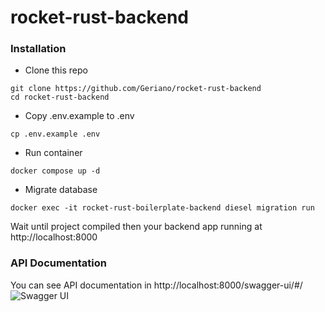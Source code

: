 # rocket-rust-backend

### Installation

- Clone this repo
```shell
git clone https://github.com/Geriano/rocket-rust-backend
cd rocket-rust-backend
```

- Copy .env.example to .env
```shell
cp .env.example .env
```

- Run container
```shell
docker compose up -d
```

- Migrate database
```shell
docker exec -it rocket-rust-boilerplate-backend diesel migration run
```

Wait until project compiled then your backend app running at http://localhost:8000

### API Documentation
You can see API documentation in http://localhost:8000/swagger-ui/#/
![Swagger UI](https://github.com/Geriano/rocket-rust-backend/assets/59258929/25a94879-7bda-4a5c-91ed-9e42b45db551)
